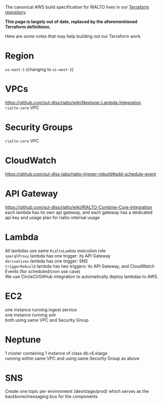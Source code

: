 The canonical AWS build specification for RIALTO lives in our [Terraform repository](https://github.com/sul-dlss/terraform-aws).

**This page is largely out of date, replaced by the aforementioned Terraform definitions.**

Here are some notes that may help building out our Terraform work.

# Region

`us-east-1` (changing to `us-west-2`)

# VPCs 

https://github.com/sul-dlss/rialto/wiki/Neptune-Lambda-Integration  
`rialto-core` VPC

# Security Groups

`rialto-core` VPC

# CloudWatch

https://github.com/sul-dlss-labs/rialto-trigger-rebuild#add-schedule-event

# API Gateway 

https://github.com/sul-dlss/rialto/wiki/RIALTO-Combine-Core-Integration  
each lambda has its own api gateway, and each gateway has a dedicated api key and usage plan for rialto-internal usage

# Lambda

All lambdas use same `RialtoLambda` execution role  
`sparqlProxy` lambda has one trigger: its API Gateway  
`derivatives` lambda has one trigger: SNS  
`triggerRebuild` lambda has two triggers: its API Gateway, and CloudWatch Events (for scheduled/cron use case)  
We use CircleCI/GitHub integration to automatically deploy lambdas to AWS.  

# EC2

one instance running ingest service  
one instance running solr  
both using same VPC and Security Group  

# Neptune

1 cluster containing 1 instance of class db.r4.xlarge  
running within same VPC and using same Security Group as above

# SNS 

Create one topic per environment (dev/stage/prod) which serves as the backbone/messaging bus for the components